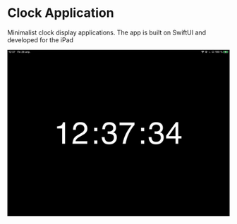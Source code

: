 # Clock Application

Minimalist clock display applications. The app is built on SwiftUI and developed for the iPad 

![image](read_md.png)
